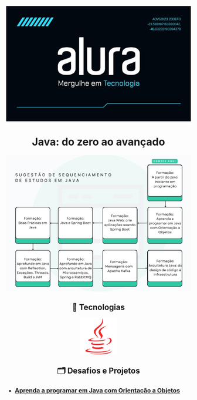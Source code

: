 <div align="center">
<img align="center" src="./JAVA-Orientacao-Objetos/img/alura-02.webp">

# Java: do zero ao avançado

<img align="center" src="./JAVA-Orientacao-Objetos/img/Roadmap.PNG">

<h2 align="center"> 🚀 Tecnologias</h2>

<img align="center" alt="Misael-Java" height="100" width="100" src="https://raw.githubusercontent.com/devicons/devicon/master/icons/java/java-plain.svg">
</div>

<h2 align="center"> 🗂️ Desafios e Projetos</h2>

- ### [Aprenda a programar em Java com Orientação a Objetos](JAVA-Orientacao-Objetos/menu.md)





